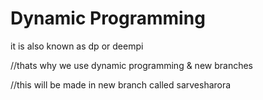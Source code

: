 # Dynamic Programming

it is also known as dp or deempi

//thats why we use dynamic programming & new branches

//this will be made in new branch called sarvesharora
